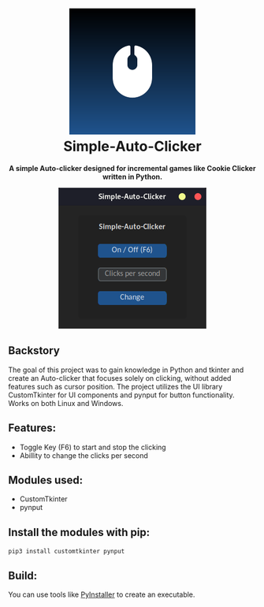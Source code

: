 <h1 align="center"> <img src="assets/logo.png" alt="Simple-Auto-Clicker"/>
<br/>
Simple-Auto-Clicker
</h1>

<p align="center"><b>A simple Auto-clicker designed for incremental games like Cookie Clicker written in Python.
</b></p>
<div align="center"><img src="assets/app_preview.png"/></div>

## Backstory

The goal of this project was to gain knowledge in Python and tkinter and create an Auto-clicker that focuses solely on clicking, without added features such as cursor position. The project utilizes the UI library CustomTkinter for UI components and pynput for button functionality. Works on both Linux and Windows.

## Features:

- Toggle Key (F6) to start and stop the clicking
- Abillity to change the clicks per second

## Modules used:

- CustomTkinter
- pynput

## Install the modules with pip:

```{.bash}
pip3 install customtkinter pynput
```

## Build:

You can use tools like [PyInstaller](https://pyinstaller.org/en/stable/) to create an executable.
